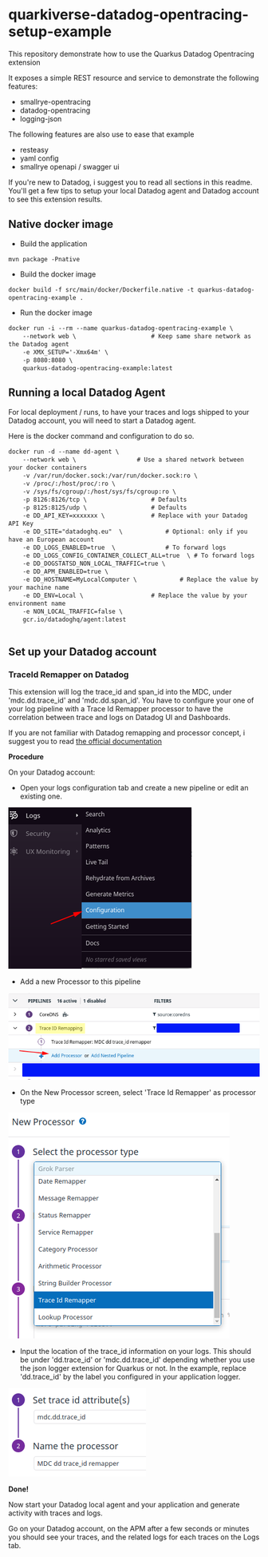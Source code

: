 # quarkiverse-datadog-opentracing-setup-example

This repository demonstrate how to use the Quarkus Datadog Opentracing extension

It exposes a simple REST resource and service to demonstrate the following features:
- smallrye-opentracing
- datadog-opentracing
- logging-json

The following features are also use to ease that example
- resteasy
- yaml config
- smallrye openapi / swagger ui

If you're new to Datadog, i suggest you to read all sections in this readme. 
You'll get a few tips to setup your local Datadog agent and Datadog account to see this extension results.

## Native docker image

* Build the application 

```
mvn package -Pnative
```

* Build the docker image

```
docker build -f src/main/docker/Dockerfile.native -t quarkus-datadog-opentracing-example .
```

* Run the docker image

```
docker run -i --rm --name quarkus-datadog-opentracing-example \
	--network web \ 					# Keep same share network as the Datadog agent
	-e XMX_SETUP='-Xmx64m' \
	-p 8080:8080 \
	quarkus-datadog-opentracing-example:latest
```

## Running a local Datadog Agent

For local deployment / runs, to have your traces and logs shipped to your Datadog account, you will need to start a Datadog agent.

Here is the docker command and configuration to do so.

```
docker run -d --name dd-agent \
	--network web \					# Use a shared network between your docker containers
	-v /var/run/docker.sock:/var/run/docker.sock:ro \
	-v /proc/:/host/proc/:ro \
	-v /sys/fs/cgroup/:/host/sys/fs/cgroup:ro \
	-p 8126:8126/tcp \					# Defaults
	-p 8125:8125/udp \					# Defaults
	-e DD_API_KEY=xxxxxxx \				# Replace with your Datadog API Key
	-e DD_SITE="datadoghq.eu"  \			# Optional: only if you have an European account
	-e DD_LOGS_ENABLED=true  \				# To forward logs
	-e DD_LOGS_CONFIG_CONTAINER_COLLECT_ALL=true  \	# To forward logs           
	-e DD_DOGSTATSD_NON_LOCAL_TRAFFIC=true \
	-e DD_APM_ENABLED=true \
	-e DD_HOSTNAME=MyLocalComputer \			# Replace the value by your machine name
	-e DD_ENV=Local \					# Replace the value by your environment name
	-e NON_LOCAL_TRAFFIC=false \
	gcr.io/datadoghq/agent:latest
  
```


## Set up your Datadog account

### TraceId Remapper on Datadog

This extension will log the trace_id and span_id into the MDC, under 'mdc.dd.trace_id' and 'mdc.dd.span_id'.
You have to configure your one of your log pipeline with a Trace Id Remapper processor to have the correlation between trace and logs on Datadog UI and Dashboards.

If you are not familiar with Datadog remapping and processor concept, i suggest you to read [the official documentation](https://docs.datadoghq.com/logs/processing/processors/?tab=ui#trace-remapper)

**Procedure**

On your Datadog account:

* Open your logs configuration tab and create a new pipeline or edit an existing one.

![step 1](./docs/step1.png)

* Add a new Processor to this pipeline

![step 1](./docs/step3.png)

* On the New Processor screen, select 'Trace Id Remapper' as processor type

![step 1](./docs/step4.png)

* Input the location of the trace_id information on your logs. This should be under 'dd.trace_id' or 'mdc.dd.trace_id' depending whether you use the json logger extension for Quarkus or not. In the example, replace 'dd.trace_id' by the label you configured in your application logger.

![step 1](./docs/step5.png)

**Done!**

Now start your Datadog local agent and your application and generate activity with traces and logs.

Go on your Datadog account, on the APM after a few seconds or minutes you should see your traces, and the related logs for each traces on the Logs tab.





